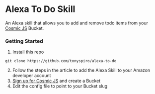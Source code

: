 # Alexa To Do Skill
An Alexa skill that allows you to add and remove todo items from your [Cosmic JS](https://cosmicjs.com) Bucket.

### Getting Started
1. Install this repo
```
git clone https://github.com/tonyspiro/alexa-to-do
```
2. Follow the steps in the article to add the Alexa Skill to your Amazon developer account
3. [Sign up for Cosmic JS](https://cosmicjs.com) and create a Bucket
4. Edit the config file to point to your Bucket slug
